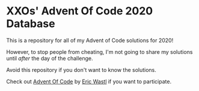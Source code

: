 # XXOs' Advent Of Code 2020 Database
This is a repository for all of my Advent of Code solutions for 2020!

However, to stop people from cheating, I'm not going to share my solutions until *after* the day of the challenge.

Avoid this repository if you don't want to know the solutions.

Check out [Advent Of Code](https://adventofcode.com/ "Advent of Code") by [Eric Wastl](http://was.tl/ "was.tl") if you want to participate.
